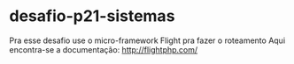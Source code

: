 # desafio-p21-sistemas

Pra esse desafio use o micro-framework Flight pra fazer o roteamento
Aqui encontra-se a documentação: http://flightphp.com/
